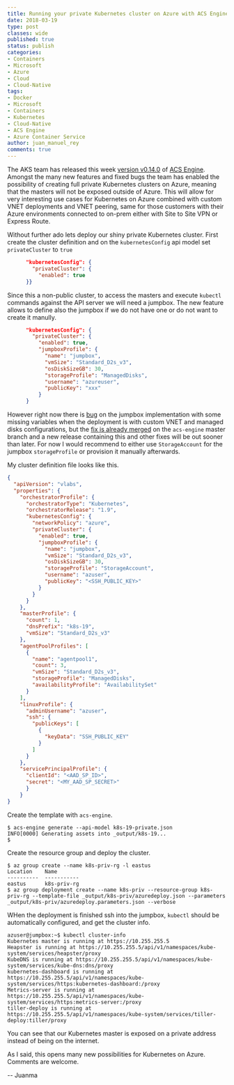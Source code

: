 ```yaml
---
title: Running your private Kubernetes cluster on Azure with ACS Engine
date: 2018-03-19
type: post
classes: wide
published: true
status: publish
categories:
- Containers
- Microsoft
- Azure
- Cloud
- Cloud-Native
tags:
- Docker
- Microsoft
- Containers
- Kubernetes
- Cloud-Native
- ACS Engine
- Azure Container Service
author: juan_manuel_rey
comments: true
---
```


The AKS team has released this week [version v0.14.0](https://github.com/Azure/acs-engine/releases/tag/v0.14.0) of [ACS Engine](https://github.com/Azure/acs-engine). Amongst the many new features and fixed bugs the team has enabled the possibility of creating full private Kubernetes clusters on Azure, meaning that the masters will not be exposed outside of Azure. This will allow for very interesting use cases for Kubernetes on Azure combined with custom VNET deployments and VNET peering, same for those customers with their Azure environments connected to on-prem either with Site to Site VPN or Express Route.  

Without further ado lets deploy our shiny private Kubernetes cluster. First create the cluster definition and on the `kubernetesConfig` api model set `privateCluster` to `true`

```json
      "kubernetesConfig": {
        "privateCluster": {
          "enabled": true
      }}
```

Since this a non-public cluster, to access the masters and execute `kubectl` commands against the API server we will need a jumpbox. The new feature allows to define also the jumpbox if we do not have one or do not want to create it manully. 

```json
      "kubernetesConfig": {
        "privateCluster": {
          "enabled": true,
          "jumpboxProfile": {
            "name": "jumpbox",
            "vmSize": "Standard_D2s_v3",
            "osDiskSizeGB": 30,
            "storageProfile": "ManagedDisks",
            "username": "azureuser",
            "publicKey": "xxx"
          }
      }
```
However right now there is [bug](https://github.com/Azure/acs-engine/issues/2474) on the jumpbox implementation with some missing variables when the deployment is with custom VNET and managed disks configurations, but the [fix is already merged](https://github.com/Azure/acs-engine/pull/2477) on the `acs-engine` master branch and a new release containing this and other fixes will be out sooner than later. For now I would recommend to either use `StorageAccount` for the jumpbox `storageProfile` or provision it manually afterwards. 

My cluster definition file looks like this. 

```json
{
  "apiVersion": "vlabs",
  "properties": {
    "orchestratorProfile": {
      "orchestratorType": "Kubernetes",
      "orchestratorRelease": "1.9",
      "kubernetesConfig": {
        "networkPolicy": "azure",
        "privateCluster": {
          "enabled": true,
          "jumpboxProfile": {
            "name": "jumpbox",
            "vmSize": "Standard_D2s_v3",
            "osDiskSizeGB": 30,
            "storageProfile": "StorageAccount",
            "username": "azuser",
            "publicKey": "<SSH_PUBLIC_KEY>"
          }
        }
      }
    },
    "masterProfile": {
      "count": 1,
      "dnsPrefix": "k8s-19",
      "vmSize": "Standard_D2s_v3"
    },
    "agentPoolProfiles": [
      {
        "name": "agentpool1",
        "count": 3,
        "vmSize": "Standard_D2s_v3",
        "storageProfile": "ManagedDisks",
        "availabilityProfile": "AvailabilitySet"
      }
    ],
    "linuxProfile": {
      "adminUsername": "azuser",
      "ssh": {
        "publicKeys": [
          {
            "keyData": "SSH_PUBLIC_KEY"
          }
        ]
      }
    },
    "servicePrincipalProfile": {
      "clientId": "<AAD_SP_ID>",
      "secret": "<MY_AAD_SP_SECRET>"
      }
    }
}

```

Create the template with `acs-engine`.

```
$ acs-engine generate --api-model k8s-19-private.json
INFO[0000] Generating assets into _output/k8s-19...
$
```

Create the resource group and deploy the cluster. 

```
$ az group create --name k8s-priv-rg -l eastus
Location    Name
----------  -----------
eastus      k8s-priv-rg
$ az group deployment create --name k8s-priv --resource-group k8s-priv-rg --template-file _output/k8s-priv/azuredeploy.json --parameters _output/k8s-priv/azuredeploy.parameters.json --verbose
```

WHen the deployment is finished ssh into the jumpbox, `kubectl` should be automatically configured, and get the cluster info. 

```
azuser@jumpbox:~$ kubectl cluster-info
Kubernetes master is running at https://10.255.255.5
Heapster is running at https://10.255.255.5/api/v1/namespaces/kube-system/services/heapster/proxy
KubeDNS is running at https://10.255.255.5/api/v1/namespaces/kube-system/services/kube-dns:dns/proxy
kubernetes-dashboard is running at https://10.255.255.5/api/v1/namespaces/kube-system/services/https:kubernetes-dashboard:/proxy
Metrics-server is running at https://10.255.255.5/api/v1/namespaces/kube-system/services/https:metrics-server:/proxy
tiller-deploy is running at https://10.255.255.5/api/v1/namespaces/kube-system/services/tiller-deploy:tiller/proxy
```

You can see that our Kubernetes master is exposed on a private address instead of being on the internet. 

As I said, this opens many new possibilities for Kubernetes on Azure. Comments are welcome. 

-- Juanma